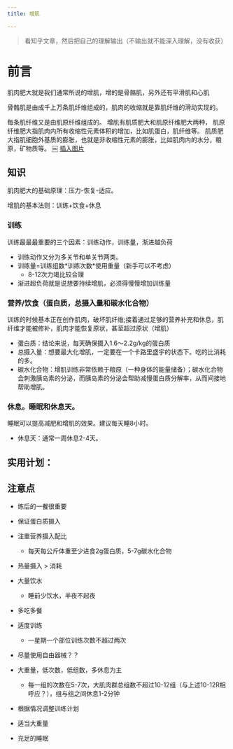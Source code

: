 ```yaml
---
title: 增肌

---
```


> 看知乎文章，然后把自己的理解输出（不输出就不能深入理解，没有收获）

# 前言

肌肉肥大就是我们通常所说的增肌，增的是骨骼肌，另外还有平滑肌和心肌

骨骼肌是由成千上万条肌纤维组成的，肌肉的收缩就是靠肌纤维的滑动实现的。

每条肌纤维又是由肌原纤维组成的。
增肌有肌质肥大和肌原纤维肥大两种，
肌原纤维肥大指肌肉内所有收缩性元素体积的增加，比如肌蛋白，肌纤维等。
肌质肥大指肌细胞外基质的膨胀，也就是非收缩性元素的膨胀，比如肌肉内的水分，粮原，矿物质等。
￼
[插入图片](!images/...)

## 知识

肌肉肥大的基础原理：压力-恢复-适应。

增肌的基本法则：训练+饮食+休息

### 训练

训练最最最重要的三个因素：训练动作，训练量，渐进越负荷

- 训练动作又分为多关节和单关节两类。
- 训练量=训练组数\*训练次数\*使用重量（新手可以不考虑）
    - 8-12次力竭比较合理
- 渐进超负荷就是说想要持续增肌，必须得慢慢增加训练量

### 营养/饮食（蛋白质，总摄入量和碳水化合物）

训练的时候基本正在创作肌肉，破坏肌纤维;接着通过足够的营养补充和休息，肌纤维才能被修补，肌肉才能恢复原状，甚至超过原状（增肌）

- 蛋白质：结论来说，每天确保摄入1.6～2.2g/kg的蛋白质
- 总摄入量：想要最大化增肌，一定要在一个卡路里盛宇的状态下。吃的比消耗的多。
- 碳水化合物：增肌训练非常依赖于粮原（一种身体的能量储备）；碳水化合物会刺激胰岛素的分泌，而胰岛素的分泌会帮助减慢蛋白质分解率，从而间接地帮助增肌。

### 休息。睡眠和休息天。

睡眠可以提高减肥和增肌的效果。建议每天睡8小时。

- 休息天：通常一周休息2-4天。

## 实用计划：


## 注意点

- 练后的一餐很重要
- 保证蛋白质摄入
- 注重营养摄入配比
    - 每天每公斤体重至少进食2g蛋白质，5-7g碳水化合物
- 热量摄入 > 消耗
- 大量饮水
    - 睡前少饮水，半夜不起夜
- 多吃多餐


- 适度训练
    - 一星期一个部位训练次数不超过两次
- 尽量使用自由器械？？
- 大重量，低次数，低组数，多休息为主
    - 每一组的次数在5-7次，大肌肉群总组数不超过10-12组（与上述10-12R相呼应？），组与组之间休息1-2分钟
- 根据情况调整训练计划
- 适当大重量


- 充足的睡眠
